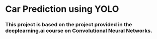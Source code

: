 # Car Prediction using YOLO

### This project is based on the project provided in the deeplearning.ai course on Convolutional Neural Networks.
